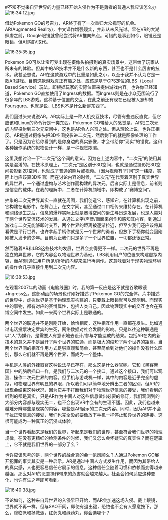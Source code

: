#不知不觉来自异世界的力量已经开始入侵作为不是勇者的普通人我应该怎么办
![16:34:12.jpg](http://ww3.sinaimg.cn/large/006tNbRwgw1f5wxxh30jaj30s40g276t.jpg)

借助Pokemon GO的号召力，AR终于有了一次重归大众视野的机会。AR(Augmented Reality)，中文译作增强现实，并非从未风光过。早在VR的大潮肆虐之前，Google眼镜就曾经尝试将AR推向热点。可惜的是事到如今，眼镜还是眼镜，但A却被V取代。

![16:35:35.jpg](http://ww2.sinaimg.cn/large/006tNbRwgw1f5wxyzb9q2j30rq0ffgnh.jpg)

Pokemon GO可以让宝可梦出现在摄像头拍摄到的真实场景中，这带给了玩家从所未有的体验。但其中的AR技术并不是什么新的东西，甚至也不是什么厉害的技术。我甚至想说，AR在这款游戏中的比重是如此之小，以至于我并不认为它是一款AR游戏。目前这款游戏真正有趣之处，应该是基于GPS定位的LBS（Local Based Service）玩法。即根据玩家的实际位置来提供游戏内容。也许你已经知道，Pokemon GO直接使用了Ingress的数据。而Ingress则是在小众范围流行了很多年的LBS游戏。这种基于位置的交互，在此之前还有现在已经被人忘却的Foursqure。也就是说，LBS也不是什么新鲜东西了。

我们回过头来说说AR。AR实际上是一种人机交互技术，尽管有些违反直觉，但它应该和Linux的命令行是一类东西。Pokemon GO带给人的感觉是，AR把二次元的内容投射到三次元空间中，这也是AR令人兴奋之处。但从理论上说，也许正相反。AR是通过摄像头把3D空间投影进二次元，然后剩下的就是图像处理的工作了。只是因为它给你看到的是你身边的真实影像，才会带给你“现实”的错觉。这和各种操作系统的拟物设计一样，是一种视觉欺骗。

这里我想讨论一下“二次元”这个词的意义。因为在上述内容中，“二次元”的使用其实是混淆的。在技术原理上，“二次元”是区别于3D空间，也就是通过摄影把3D空间投影到2D空间，也就成了普通的照片或视频。（因为视频有“时间”这一纬度，实际上也应该算3D空间）而在讨论内容的时候，“二次元”在代表着区别于真实世界的异世界，一个通过虚构与艺术创作而构建的异次元。后者实际上是信息，前者则是信息的载体。在我的理解中，二者在计算机领域中，即构成了“赛博空间”。

抽象的二次元世界其实一直就在周围，我们创造它，感知它。在计算机出现之前，它构建在电影中，在舞台上，在文字间，甚至通过口口相传来维持存在。在计算机和网络诞生之后，信息的爆炸实际上就是赛博空间的诞生与迅速发展，也是人类对于两个世界交流技术的发展。从通过文字/声音/画面来创作和感知其内容，到通过游戏与二次元能够即时交互，两个世界的距离被逐渐拉近，但至少我们还应该将其看做是平行世界。也许拿起手柄你就是另一个世界的勇者，但放下手柄你就变回刚刚被人发卡的少年。目前为止我们只是多了一个世界位置，一切都还很正常。

然而随着AR和LBS这些技术的发展，世界会变得更不一样。二次元的世界不再是独立的异世界，它的内容会以物理世界为基础。LBS利用用户的位置来构建虚拟内容，而AR则通过用户所见/所听的内容来进行再创作。这意味着对于现实物理环境的操作会几乎直接作用到二次元内容。

![16:38:53.jpg](http://ww1.sinaimg.cn/large/006tNbRwgw1f5wy2e0qf3j30gk0d141m.jpg)

在观看2007年的动画《电脑线圈》时，我的第一反应是这不就是谷歌眼镜+Ingress么。这部动画的场景也许刚好描述了Pokemon GO的完全体。片中描述的世界中，虚拟世界是基于物理现实构建的，只要戴上眼镜就可以观测到。而现实中的事物，都有对应的赛博属性，包括人类自己。因此物理现实中的交互也会在赛博空间中发生。如此一来两个世界实际上是联通的。

两个世界的联通并不是刚刚开始，恰恰相反，这种相互作用一直都在发生。比如通过电话投票决定罗宾的生死，网络数据对社会发展的影响。只是以往这种联通是以“人”为媒介，是需要人有意识地去设计/参与才能达成的结果。包括AR在内的新技术的意义并不是展开了两个世界的联通，而是极大的缩短了两个世界的距离。当两个世界间的相互作用方式足够直观和简单，甚至简单到对他们的操作没有什么区别，那么它们就不再是两个世界，而成为一个整体。

手机是人类的外挂器官这种说法早已存在，那么这是什么器官呢。它和《黑客帝国》中的脑后插口一样，是我们与二次元的一个接口。通过这个接口，我们可以观测、操作二次元世界的内容。但手机与游戏机一样，其中的内容是近乎完全的虚拟，和物理世界有明显的界限，所以我们可以简单地分辨出二者的区别。但AR的出现会结束这种状况，因为它并不打断我们对于物理世界信息的接受，我们看到的听到的都是真实，只是AR作为中间人对这些信息做出必要的修订，我们观测到的大部分内容都与现实无二，也不会出现VR中会有的生理不适。因此，我们也越来越难分辨哪些是现实的内容，哪些是AR展示的二次元内容。同时，因为AR并不会干扰正常信息的接受，我们也完全没必要像放下手机一样停止和异世界的连接。这很可能成为一种真正的沉浸式体验。

当一个世界看起来是我们的世界，听起来是我们的世界，甚至符合我们世界的物理规律，在没有更精细的检测条件的时候，我们又怎么会怀疑它的真实性？而在逻辑上，它不就是我们世界的一部分了么？

也许应该思考的是，两个世界的融合真的会一帆风顺么？人通过Pokemon GO展开犯罪的事实其实是一种启示。AR是通过中间人方式发生作用，而因为其带给人的真实感，人也更容易信任它展示的信息。这种信任会随着习惯和依赖而变得越来越强，那么对AR的恶意操作带来的危害就会越来越大。社会会如何适应这种变化，也许有生之年即可看到。

![16:40:38.jpg](http://ww4.sinaimg.cn/large/006tNbRwgw1f5wy4f17inj30dm063mxg.jpg)

不论如何，这种来自异世界的入侵早已开始，而AR会加速这场入侵。戴上眼镜，世界就不再一样。但与SAO不同，即使有退出键，恐怕也不会有人愿意按下。那么，降临派和拯救派，红药丸和绿药丸，你会选哪个？
